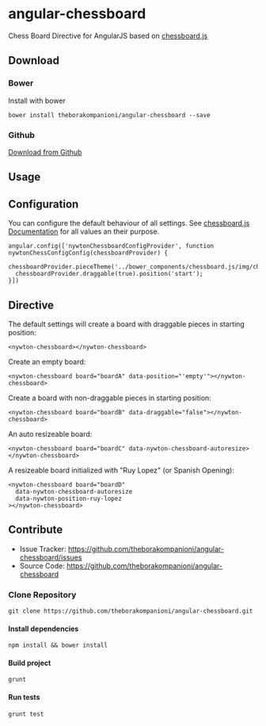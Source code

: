 angular-chessboard
==================

Chess Board Directive for AngularJS based on [chessboard.js](http://chessboardjs.com/)

Download
------------

### Bower
Install with bower
```
bower install theborakompanioni/angular-chessboard --save
```

### Github
[Download from Github](https://github.com/theborakompanioni/angular-chessboard/releases)


Usage
------------

## Configuration
You can configure the default behaviour of all settings. See [chessboard.js Documentation](http://chessboardjs.com/docs)
for all values an their purpose.

```
angular.config(['nywtonChessboardConfigProvider', function nywtonChessConfigConfig(chessboardProvider) {
  chessboardProvider.pieceTheme('../bower_components/chessboard.js/img/chesspieces/wikipedia/{piece}.png');
  chessboardProvider.draggable(true).position('start');
}])
```

## Directive
The default settings will create a board with draggable pieces in starting position:
```
<nywton-chessboard></nywton-chessboard>
```

Create an empty board:
```
<nywton-chessboard board="boardA" data-position="'empty'"></nywton-chessboard>
```

Create a board with non-draggable pieces in starting position:
```
<nywton-chessboard board="boardB" data-draggable="false"></nywton-chessboard>
```

An auto resizeable board:
```
<nywton-chessboard board="boardC" data-nywton-chessboard-autoresize></nywton-chessboard>
```

A resizeable board initialized with "Ruy Lopez" (or Spanish Opening):
```
<nywton-chessboard board="boardD" 
  data-nywton-chessboard-autoresize
  data-nywton-position-ruy-lopez
></nywton-chessboard>
```

Contribute
------------

- Issue Tracker: https://github.com/theborakompanioni/angular-chessboard/issues
- Source Code: https://github.com/theborakompanioni/angular-chessboard

### Clone Repository
`git clone https://github.com/theborakompanioni/angular-chessboard.git`

#### Install dependencies

`npm install && bower install`

#### Build project

`grunt`

#### Run tests

`grunt test`
